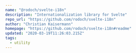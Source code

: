 ```yaml
---
name: "@rodoch/svelte-i18n"
description: "Internationalization library for Svelte"
repo_url: "https://github.com/rodoch/svelte-i18n"
author: "Christian Kaisermann"
homepage: "https://github.com/rodoch/svelte-i18n#readme"
updated: "2020-03-19T11:26:03.215Z"
tags: 
  - utility
---
```


